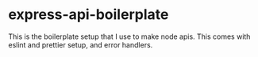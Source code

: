 # express-api-boilerplate
This is the boilerplate setup that I use to make node apis. This comes with eslint and prettier setup, and error handlers.
